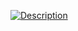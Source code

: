 [![Description](https://chatgpt.com/backend-api/estuary/content?id=file_000000005c2461fbbf20523445b116c0&ts=489372&p=fs&cid=1&sig=8e3d63dd9e20d4a8ef49bc388e4bc73cfc9cd68e2a6e5dae4caf9352d800c769&v=0)](https://chatgpt.com/backend-api/estuary/content?id=file_000000005c2461fbbf20523445b116c0&ts=489372&p=fs&cid=1&sig=8e3d63dd9e20d4a8ef49bc388e4bc73cfc9cd68e2a6e5dae4caf9352d800c769&v=0)
